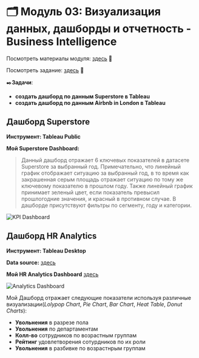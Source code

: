 # 🗂️ Модуль 03: Визуализация данных, дашборды и отчетность - Business Intelligence
Посмотреть материалы модуля: [здесь](https://github.com/Data-Learn/data-engineering/tree/master/DE-101%20Modules/Module03) 📑

Посмотреть задание: [здесь](https://github.com/Data-Learn/data-engineering/tree/master/DE-101%20Modules/Module03) 👀

✒️**Задачи**:

* **создать дашборд по данным Superstore в Tableau**
* **создать дашборд по данным Airbnb in London в Tableau**
## Дашборд Superstore
**Инструмент: Tableau Public**

**Мой Superstore Dashboard:** 

> Данный дашборд отражает 6 ключевых показателей в датасете Superstore за выбранный год. Примечательно, что линейный график отображает ситуацию за выбранный год, в то время как закрашенная серым площадь отражает ситуацию по тому же ключевому показателю в прошлом году. Также линейный график принимает зеленый цвет, если показатель превысил прошлогодние значения, и красный в противном случае. В дашборде присутствуют фильтры по сегменту, году и категории.

![KPI Dashboard](https://github.com/FtrDtEngnr/DataLearn/blob/main/module3/KPI%20%D0%94%D0%B0%D1%88%D0%B1%D0%BE%D1%80%D0%B4.png)
## Дашборд HR Analytics
**Инструмент: Tableau Desktop**

**Data source:** [здесь](https://github.com/FtrDtEngnr/DataLearn/blob/main/module3/HR%20Data.xlsx)

**Мой HR Analytics Dashboard** [здесь](https://public.tableau.com/app/profile/danat.baidullayev1448/viz/AnalyticsDashboard_17167198295390/HRAnalyticsDashboard#1)

![Analytics Dashboard](https://github.com/FtrDtEngnr/DataLearn/blob/main/module3/HR%20Analytics%20Dashboard.png)

Мой Дашборд отражает следующие показатели используя различные визуализации(*Lolypop Chart*, *Pie Chart*, *Bar Chart*, *Heat Table*, *Donut Charts*):
* **Увольнения** в разрезе пола 
* **Увольнения** по департаментам
* **Колл-во** сотрудников по возрастным группам
* **Рейтинг** удовлетворения сотурдников по их роли
* **Увольнения** в разбивке по возрастнрым группам

